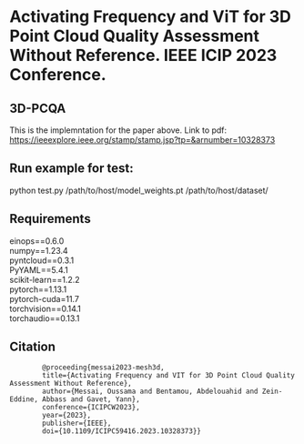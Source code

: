 # Activating Frequency and ViT for 3D Point Cloud Quality Assessment Without Reference. IEEE ICIP 2023 Conference. </br>
## 3D-PCQA </br>

This is the implemntation for the paper above.
Link to pdf: https://ieeexplore.ieee.org/stamp/stamp.jsp?tp=&arnumber=10328373


## Run example for test:

python test.py /path/to/host/model_weights.pt /path/to/host/dataset/ 

## Requirements

einops==0.6.0  </br>
numpy==1.23.4  </br>
pyntcloud==0.3.1  </br>
PyYAML==5.4.1 </br>
scikit-learn==1.2.2 </br>
pytorch==1.13.1  </br>
pytorch-cuda=11.7 </br>
torchvision==0.14.1  </br>
torchaudio==0.13.1  </br>

## Citation

            @proceeding{messai2023-mesh3d,
            title={Activating Frequency and VIT for 3D Point Cloud Quality Assessment Without Reference},
            author={Messai, Oussama and Bentamou, Abdelouahid and Zein-Eddine, Abbass and Gavet, Yann},
            conference={ICIPCW2023},
            year={2023},
            publisher={IEEE},
            doi={10.1109/ICIPC59416.2023.10328373}}




